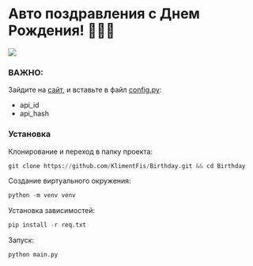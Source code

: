 # Авто поздравления с Днем Рождения! 🥳🥳🥳

![](https://avatars.mds.yandex.net/i?id=d7e7a78150ce9795a9483c1bc1e0f98f_l-9097903-images-thumbs&n=13)

### ВАЖНО:
Зайдите на [сайт](https://my.telegram.org), и вставьте в файл [config.py](config.py): 
- api_id
- api_hash

### Установка
Клонирование и переход в папку проекта:
``` python
git clone https://github.com/KlimentFis/Birthday.git && cd Birthday
```
Создание виртуального окружения:
``` python
python -m venv venv
```
Установка зависимостей:
``` python
pip install -r req.txt
```
Запуск:
``` python
python main.py
```